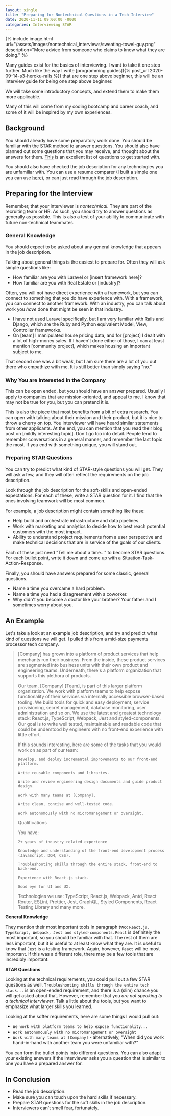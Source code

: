 ```yaml
---
layout: single
title: "Preparing for Nontechnical Questions in a Tech Interview"
date: 2020-11-11 09:00:00 -0000
categories: Interviewing STAR 
---
```


{% include image.html url="/assets/images/nontechnical_interviews/sweating-towel-guy.png" description="More advice from someone who claims to know what they are doing." %}

Many guides exist for the basics of interviewing. I want to take it one step further. Much like the way I write [programming guides]({% post_url 2020-09-14-s3-heroku-rails %}) that are one step above beginner, this will be an interview guide for being one step above beginner.

We will take some introductory concepts, and extend them to make them more applicable.

Many of this will come from my coding bootcamp and career coach, and some of it will be inspired by my own experiences.

## Background
You should already have some preparatory work done. You should be familiar with the [STAR](https://interviewsteps.com/blogs/news/amazon-star-method) method to answer questions. You should also have planned out some questions that you may receive, and thought about the answers for them. [This](https://kate-travers.com/blog/posts/interview-prep-questions#questions-for-you) is an excellent list of questions to get started with.

You should also have checked the job description for any technologies you are unfamiliar with. You can use a resume comparer (I built a simple one you can use [here](https://elliott-king.github.io/resume-compare/)), or can just read through the job description.

## Preparing for the Interview
Remember, that your interviewer is _nontechnical_. They are part of the recruiting team or HR. As such, you should try to answer questions as generally as possible. This is also a test of your ability to communicate with future non-technical teammates.

### General Knowledge
You should expect to be asked about any general knowledge that appears in the job description.

Talking about general things is the easiest to prepare for. Often they will ask simple questions like:

- How familiar are you with Laravel or \[insert framework here\]?
- How familiar are you with Real Estate or \[industry\]?

Often, you will not have direct experience with a framework, but you can connect to something that you do have experience with. With a framework, you can connect to another framework. With an industry, you can talk about work you _have_ done that might be seen in that industry.

- I have not used Laravel specifically, but I am very familiar with Rails and Django, which are the Ruby and Python equivalent Model, View, Controller frameworks.
- On \[team\] I manipulated house pricing data, and for \[project\] I dealt with a lot of high-money sales. If I haven't done either of those, I can at least mention \[community project\], which makes housing an important subject to me.

That second one was a bit weak, but I am sure there are a lot of you out there who empathize with me. It is still better than simply saying "no."

### Why You are Interested in the Company
This can be open ended, but you should have an answer prepared. Usually I apply to companies that are mission-oriented, and appeal to me. I know that may not be true for you, but you can pretend it is.

This is also the piece that most benefits from a bit of extra research. You can open with talking about their mission and their product, but it is nice to throw a cherry on top. You interviewer will have heard similar statements from other applicants. At the end, you can mention that you read their blog post on \[mildly interesting topic\]. Don't go too into detail. People tend to remember conversations in a general manner, and remember the last topic the most. If you end with something unique, you will stand out.

### Preparing STAR Questions
You can try to predict what kind of STAR-style questions you will get. They will ask a few, and they will often reflect the requirements on the job description.

Look through the job description for the soft-skills and open-ended expectations. For each of these, write a STAR question for it. I find that the ones involving teamwork will be most common.

For example, a job description might contain something like these:
- Help build and orchestrate infrastructure and data pipelines.
- Work with marketing and analytics to decide how to best reach potential customers with the most impact.
- Ability to understand project requirements from a user perspective and make technical decisions that are in service of the goals of our clients.

Each of these just need "Tell me about a time..." to become STAR questions. For each bullet point, write it down and come up with a Situation-Task-Action-Response.

Finally, you should have answers prepared for some classic, general questions.
- Name a time you overcame a hard problem.
- Name a time you had a disagreement with a coworker.
- Why didn't you become a doctor like your brother? Your father and I sometimes worry about you.

## An Example
Let's take a look at an example job description, and try and predict what kind of questions we will get. I pulled this from a mid-size payments processor tech company.

> [Company] has grown into a platform of product services that help merchants run their business. From the inside, these product services are segmented into business units with their own product and engineering teams. Underneath, there's a platform organization that supports this plethora of products.
> 
> Our team, [Company] [Team], is part of this larger platform organization. We work with platform teams to help expose functionality of their services via internally accessible browser-based tooling. We build tools for quick and easy deployment, service provisioning, secret management, database monitoring, user administration and so on. We use the latest and greatest technology stack: React.js, TypeScript, Webpack, Jest and styled-components. Our goal is to write well tested, maintainable and readable code that could be understood by engineers with no front-end experience with little effort.
> 
> If this sounds interesting, here are some of the tasks that you would work on as part of our team:
> 
>     Develop, and deploy incremental improvements to our front-end platform.
> 
>     Write reusable components and libraries. 
> 
>     Write and review engineering design documents and guide product design.
> 
>     Work with many teams at [Company].
> 
>     Write clean, concise and well-tested code.
> 
>     Work autonomously with no micromanagement or oversight.
> 
> Qualifications
> 
> You have:
> 
>     2+ years of industry related experience
> 
>     Knowledge and understanding of the front-end development process (JavaScript, DOM, CSS).
> 
>     Troubleshooting skills through the entire stack, front-end to back-end.
> 
>     Experience with React.js stack.
> 
>     Good eye for UI and UX.
> 
> Technologies we use: TypeScript, React.js, Webpack, Antd, React Router, ESLint, Prettier, Jest, GraphQL, Styled Components, React Testing Library and many more.

__General Knowledge__

They mention their most important tools in paragraph two: `React.js, TypeScript, Webpack, Jest and styled-components`. `React` is definitely the most important, so you should be familiar with that. The rest of them are less important, but it is useful to at least know what they are. It is useful to know that `Jest` is a testing framework. Again, however, `React` will be most important. If this was a different role, there may be a few tools that are incredibly important.

__STAR Questions__

Looking at the technical requirements, you could pull out a few STAR questions as well. `Troubleshooting skills through the entire tech stack...` is an open-ended requirement, and there is a (slim) chance you will get asked about that. However, remember that you _are not speaking to a technical interviewer_. Talk a little about the tools, but you want to emphasize what larger skills you learned.

Looking at the softer requirements, here are some things I would pull out:
- `We work with platform teams to help expose functionality...`
- `Work autonomously with no micromanagement or oversight`
- `Work with many teams at [Company]` - alternatively, "When did you work hand-in-hand with another team you were unfamiliar with?"

You can form the bullet points into different questions. You can also adapt your existing answers if the interviewer asks you a question that is similar to one you have a prepared answer for.

## In Conclusion
- Read the job description.
- Make sure you can touch upon the hard skills if necessary.
- Prepare STAR questions for the soft skills in the job description.
- Interviewers can't smell fear, fortunately.